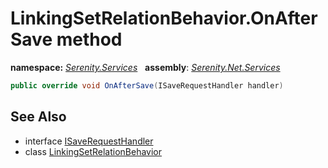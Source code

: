 # LinkingSetRelationBehavior.OnAfterSave method
**namespace:** *[Serenity.Services](../../README.md#serenity.services-namespace)*   **assembly**: *[Serenity.Net.Services](../../README.md)*

```csharp
public override void OnAfterSave(ISaveRequestHandler handler)
```

## See Also

* interface [ISaveRequestHandler](../ISaveRequestHandler.md)
* class [LinkingSetRelationBehavior](../LinkingSetRelationBehavior.md)